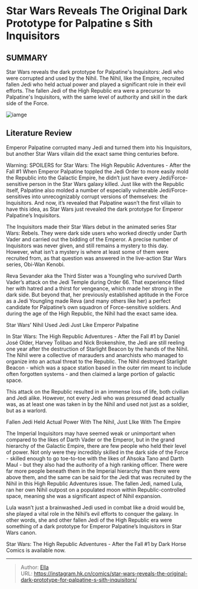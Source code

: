 # Star Wars Reveals The Original Dark Prototype for Palpatine s Sith Inquisitors


## SUMMARY 



  Star Wars reveals the dark prototype for Palpatine&#39;s Inquisitors: Jedi who were corrupted and used by the Nihil.   The Nihil, like the Empire, recruited fallen Jedi who held actual power and played a significant role in their evil efforts.   The fallen Jedi of the High Republic era were a precursor to Palpatine&#39;s Inquisitors, with the same level of authority and skill in the dark side of the Force.  

![iamge](https://static1.srcdn.com/wordpress/wp-content/uploads/2023/12/star-wars-first-inquisitors.jpg)

## Literature Review

Emperor Palpatine corrupted many Jedi and turned them into his Inquisitors, but another Star Wars villain did the exact same thing centuries before. 




Warning: SPOILERS for Star Wars: The High Republic Adventures - After the Fall #1 When Emperor Palpatine toppled the Jedi Order to more easily mold the Republic into the Galactic Empire, he didn’t just have every Jedi/Force-sensitive person in the Star Wars galaxy killed. Just like with the Republic itself, Palpatine also molded a number of especially vulnerable Jedi/Force-sensitives into unrecognizably corrupt versions of themselves: the Inquisitors. And now, it’s revealed that Palpatine wasn’t the first villain to have this idea, as Star Wars just revealed the dark prototype for Emperor Palpatine’s Inquisitors.




The Inquisitors made their Star Wars debut in the animated series Star Wars: Rebels. They were dark side users who worked directly under Darth Vader and carried out the bidding of the Emperor. A precise number of Inquisitors was never given, and still remains a mystery to this day. However, what isn’t a mystery is where at least some of them were recruited from, as that question was answered in the live-action Star Wars series, Obi-Wan Kenobi.

          

Reva Sevander aka the Third Sister was a Youngling who survived Darth Vader’s attack on the Jedi Temple during Order 66. That experience filled her with hatred and a thirst for vengeance, which made her strong in the dark side. But beyond that, her previously established aptitude in the Force as a Jedi Youngling made Reva (and many others like her) a perfect candidate for Palpatine’s own squadron of Force-sensitive soldiers. And during the age of the High Republic, the Nihil had the exact same idea.





 Star Wars’ Nihil Used Jedi Just Like Emperor Palpatine 
         

In Star Wars: The High Republic Adventures - After the Fall #1 by Daniel José Older, Harvey Tolibao and Nick Brokenshire, the Jedi are still reeling one year after the destruction of Starlight Beacon by the hands of the Nihil. The Nihil were a collective of marauders and anarchists who managed to organize into an actual threat to the Republic. The Nihil destroyed Starlight Beacon - which was a space station based in the outer rim meant to include often forgotten systems - and then claimed a large portion of galactic space.

This attack on the Republic resulted in an immense loss of life, both civilian and Jedi alike. However, not every Jedi who was presumed dead actually was, as at least one was taken in by the Nihil and used not just as a soldier, but as a warlord.






 Fallen Jedi Held Actual Power With The Nihil, Just LIke With The Empire 
          

The Imperial Inquisitors may have seemed weak or unimportant when compared to the likes of Darth Vader or the Emperor, but in the grand hierarchy of the Galactic Empire, there are few people who held their level of power. Not only were they incredibly skilled in the dark side of the Force - skilled enough to go toe-to-toe with the likes of Ahsoka Tano and Darth Maul - but they also had the authority of a high ranking officer. There were far more people beneath them in the Imperial hierarchy than there were above them, and the same can be said for the Jedi that was recruited by the Nihil in this High Republic Adventures issue. The fallen Jedi, named Lula, ran her own Nihil outpost on a populated moon within Republic-controlled space, meaning she was a significant aspect of Nihil expansion.




Lula wasn’t just a brainwashed Jedi used in combat like a droid would be, she played a vital role in the Nihil’s evil efforts to conquer the galaxy. In other words, she and other fallen Jedi of the High Republic era were something of a dark prototype for Emperor Palpatine’s Inquisitors in Star Wars canon.

Star Wars: The High Republic Adventures - After the Fall #1 by Dark Horse Comics is available now.



---

> Author: [Ella](https://instagram.hk.cn/)  
> URL: https://instagram.hk.cn/comics/star-wars-reveals-the-original-dark-prototype-for-palpatine-s-sith-inquisitors/  

